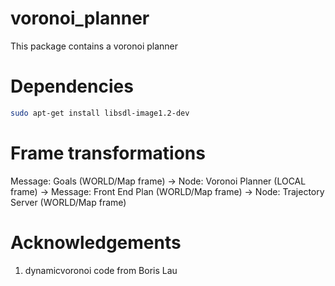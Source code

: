 # voronoi_planner
This package contains a voronoi planner

# Dependencies
```bash
sudo apt-get install libsdl-image1.2-dev 
```
# Frame transformations
Message: Goals (WORLD/Map frame)
-> 
Node: Voronoi Planner (LOCAL frame)
-> 
Message: Front End Plan (WORLD/Map frame)
->
Node: Trajectory Server (WORLD/Map frame)

# Acknowledgements
1. dynamicvoronoi code from Boris Lau
